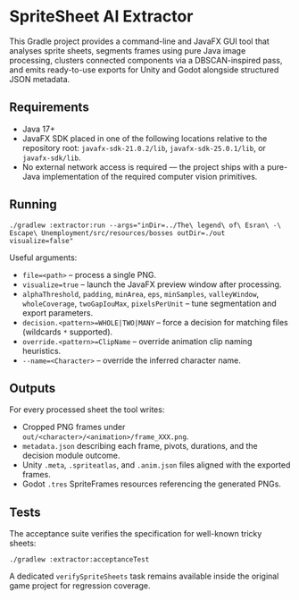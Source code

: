 # SpriteSheet AI Extractor

This Gradle project provides a command-line and JavaFX GUI tool that analyses sprite sheets, segments frames using pure Java
image processing, clusters connected components via a DBSCAN-inspired pass, and emits ready-to-use exports for Unity and Godot
alongside structured JSON metadata.

## Requirements

* Java 17+
* JavaFX SDK placed in one of the following locations relative to the repository root: `javafx-sdk-21.0.2/lib`,
  `javafx-sdk-25.0.1/lib`, or `javafx-sdk/lib`.
* No external network access is required — the project ships with a pure-Java implementation of the required computer vision
  primitives.

## Running

```
./gradlew :extractor:run --args="inDir=../The\ legend\ of\ Esran\ -\ Escape\ Unemployment/src/resources/bosses outDir=./out visualize=false"
```

Useful arguments:

* `file=<path>` – process a single PNG.
* `visualize=true` – launch the JavaFX preview window after processing.
* `alphaThreshold`, `padding`, `minArea`, `eps`, `minSamples`, `valleyWindow`, `wholeCoverage`, `twoGapIouMax`, `pixelsPerUnit`
  – tune segmentation and export parameters.
* `decision.<pattern>=WHOLE|TWO|MANY` – force a decision for matching files (wildcards `*` supported).
* `override.<pattern>=ClipName` – override animation clip naming heuristics.
* `--name=<Character>` – override the inferred character name.

## Outputs

For every processed sheet the tool writes:

* Cropped PNG frames under `out/<character>/<animation>/frame_XXX.png`.
* `metadata.json` describing each frame, pivots, durations, and the decision module outcome.
* Unity `.meta`, `.spriteatlas`, and `.anim.json` files aligned with the exported frames.
* Godot `.tres` SpriteFrames resources referencing the generated PNGs.

## Tests

The acceptance suite verifies the specification for well-known tricky sheets:

``` 
./gradlew :extractor:acceptanceTest
```

A dedicated `verifySpriteSheets` task remains available inside the original game project for regression coverage.
